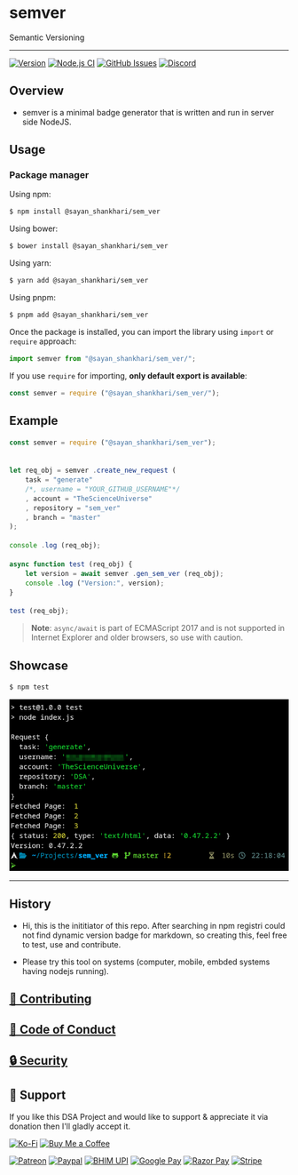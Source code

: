 # semver
Semantic Versioning

___

[![Version](https://markdown-badge-crafter.netlify.app/.netlify/functions/app/?type=version&user=SayanShankhari&acc=TheScienceUniverse&repo=sem_ver&branch=master)](https://github.com/TheScienceUniverse/sem_ver)
[![Node.js CI](https://github.com/TheScienceUniverse/sem_ver/actions/workflows/node.js.yml/badge.svg)](https://github.com/TheScienceUniverse/sem_ver/actions/workflows/node.js.yml)
[![GitHub Issues](https://img.shields.io/github/issues/TheScienceUniverse/sem_ver.svg?style=flat-square&label=Issues&color=d77982)](https://github.com/TheScienceUniverse/sem_ver/issues)
[![Discord](https://img.shields.io/discord/869557815780470834?color=738adb&label=Discord&logo=discord&logoColor=white&style=flat-square)](https://discord.gg/DEYW7vZkm7)


## Overview

- semver is a minimal badge generator that is written and run in server side NodeJS.

## Usage


### Package manager

Using npm:

```bash
$ npm install @sayan_shankhari/sem_ver
```

Using bower:

```bash
$ bower install @sayan_shankhari/sem_ver
```

Using yarn:

```bash
$ yarn add @sayan_shankhari/sem_ver
```

Using pnpm:

```bash
$ pnpm add @sayan_shankhari/sem_ver
```

Once the package is installed, you can import the library using `import` or `require` approach:

```js
import semver from "@sayan_shankhari/sem_ver/";
```

If you use `require` for importing, **only default export is available**:

```js
const semver = require ("@sayan_shankhari/sem_ver/");
```

## Example

```js
const semver = require ("@sayan_shankhari/sem_ver");


let req_obj = semver .create_new_request (
	task = "generate"
	/*, username = "YOUR_GITHUB_USERNAME"*/
	, account = "TheScienceUniverse"
	, repository = "sem_ver"
	, branch = "master"
);

console .log (req_obj);

async function test (req_obj) {
	let version = await semver .gen_sem_ver (req_obj);
	console .log ("Version:", version);
}

test (req_obj);
```

> **Note**: `async/await` is part of ECMAScript 2017 and is not supported in Internet
> Explorer and older browsers, so use with caution.


## Showcase

```bash
$ npm test
```

![Image](./public/demo.png "Test demo")
___

## History

- Hi, this is the inititiator of this repo. After searching in npm registri could not find dynamic version badge for markdown, so creating this, feel free to test, use and contribute.

- Please try this tool on systems (computer, mobile, embded systems having nodejs running).
 

## [🤝 Contributing](./CONTRIBUTING.md)

## [📜 Code of Conduct](./CODE_OF_CONDUCT.md)

## [🔒 Security](./SECURITY.md)

## 💝 Support

If you like this DSA Project and would like to support & appreciate it via donation then I'll gladly accept it. 

[![Ko-Fi](https://img.shields.io/badge/Ko--fi-F16061?style=for-the-badge&logo=ko-fi&logoColor=white)](https://ko-fi.com/sayan_shankhari)
[![Buy Me a Coffee](https://img.shields.io/badge/Buy_Me_A_Coffee-FFDD00?style=for-the-badge&logo=buy-me-a-coffee&logoColor=black)](https://www.buymeacoffee.com/sayan.shankhari)

[![Patreon](https://img.shields.io/badge/Patreon-F96854?style=for-the-badge&logo=patreon&logoColor=white)]()
[![Paypal](https://img.shields.io/badge/PayPal-00457C?style=for-the-badge&logo=paypal&logoColor=white)](https://www.paypal.com/paypalme/the01guy)
[![BHIM UPI](https://img.shields.io/badge/bhim-e9661c?style=for-the-badge&logo=bhim&logoColor=e9661c&color=27803b)]()
[![Google Pay](https://img.shields.io/badge/Google%20Pay-%233780F1.svg?style=for-the-badge&logo=Google-Pay&logoColor=white)]()
[![Razor Pay](https://img.shields.io/badge/Razorpay-02042B?style=for-the-badge&logo=razorpay&logoColor=3395FF)]()
[![Stripe](https://img.shields.io/badge/Stripe-626CD9?style=for-the-badge&logo=Stripe&logoColor=white)]()
